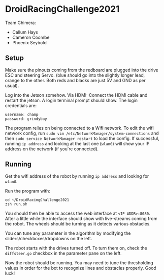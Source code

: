 # DroidRacingChallenge2021

Team Chimera:
- Callum Hays
- Cameron Coombe
- Phoenix Seybold

## Setup

Make sure the pinouts coming from the redboard are plugged into the drive ESC and steering Servo. (blue should go into the slightly longer lead, orange to the other. Both reds and blacks are just 5V and GND as per usual).

Log into the Jetson somehow. Via HDMI: Connect the HDMI cable and restart the jetson. A login terminal prompt should show. The login credentials are:

```
username: champ
password: grindyboy
```

The program relies on being connected to a Wifi network. To edit the wifi network config, run `sudo vim /etc/NetworkManager/system-connections` and then `sudo service NetworkManager restart` to load the config. If successful, running `ip address` and looking at the last one (`wlan0`) will show your IP address on the network (if you're connected).


## Running

Get the wifi address of the robot by running `ip address` and looking for `wlan0`.

Run the program with:

```
cd ~/DroidRacingChallenge2021
zsh run.sh
```

You should then be able to access the web interface at `<IP ADDR>:8080`. After a little while the interface should show with live-streams coming from the robot. The wheels should be turning as it detects various obstacles.

You can tune any parameter in the algorithm by modifying the sliders/checkboxes/dropdowns on the left.

The robot starts with the drives turned off. To turn them on, check the `diffsteer.go` checkbox in the parameter pane on the left.

Now the robot should be running. You may need to tune the thresholding values in order for the bot to recognize lines and obstacles properly. Good luck!
